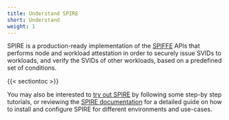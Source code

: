 ```yaml
---
title: Understand SPIRE
short: Understand
weight: 1
---
```


SPIRE is a production-ready implementation of the [SPIFFE](https://github.com/spiffe/spiffe) APIs that performs node and workload attestation in order to securely issue SVIDs to workloads, and verify the SVIDs of other workloads, based on a predefined set of conditions. 

{{< sectiontoc >}}

You may also be interested to [try out SPIRE](/spire/try/) by following some step-by step tutorials, or reviewing the [SPIRE documentation](/spire/docs/) for a detailed guide on how to install and configure SPIRE for different environments and use-cases.